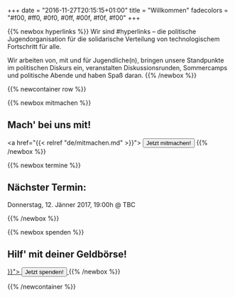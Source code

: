 +++
date = "2016-11-27T20:15:15+01:00"
title = "Willkommen"
fadecolors = "#f00, #ff0, #0f0, #0ff, #00f, #f0f, #f00"
+++

{{% newbox hyperlinks %}}
Wir sind #hyperlinks – die politische Jugendorganisation für die solidarische Verteilung von technologischem Fortschritt für alle.

Wir arbeiten von, mit und für Jugendliche(n), bringen unsere Standpunkte im politischen Diskurs ein, veranstalten Diskussionsrunden, Sommercamps und politische Abende und haben Spaß daran.
{{% /newbox %}}

{{% newcontainer row %}}

{{% newbox mitmachen %}}
## Mach' bei uns mit!
<a href="{{< relref "de/mitmachen.md" >}}">
	<button class="yellow">Jetzt mitmachen!</button>
</a>
{{% /newbox %}}

{{% newbox termine %}}
<h2>Nächster Termin:</h2>
<p>Donnerstag, 12. Jänner 2017, 19:00h @ TBC</p>
{{% /newbox %}}

{{% newbox spenden %}}
<h2>Hilf' mit deiner Geldbörse!</h2>
<a href="{{< relref "de/spenden.md" >}}">
	<button class="yellow">Jetzt&nbsp;spenden!</button>
</a>
{{% /newbox %}}

{{% /newcontainer %}}
